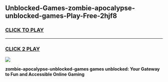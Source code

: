 
## Unblocked-Games-zombie-apocalypse-unblocked-games-Play-Free-2hjf8
<h3>
<a href="https://premium76.site?title=zombie-apocalypse-unblocked-games&ref=21A">CLICK TO PLAY</a></h3>
<hr>

<h3>
<a href="https://premium76.site?title=zombie-apocalypse-unblocked-games&ref=21A">CLICK 2 PLAY</a>
  
</h3>

<a href="https://premium76.site?title=zombie-apocalypse-unblocked-games&ref=21A"><img src="https://clearcache.store/games.png"></a>


**zombie-apocalypse-unblocked-games games unblocked: Your Gateway to Fun and Accessible Online Gaming**

